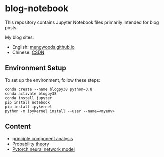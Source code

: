 # blog-notebook
This repository contains Jupyter Notebook files primarily intended for blog posts.

My blog sites:
- English: [mengwoods.github.io](https://mengwoods.github.io/)
- Chinese: [CSDN](https://blog.csdn.net/LiKouSanYou?type=blog)


## Environment Setup

To set up the environment, follow these steps:
```
conda create --name blogpy38 python=3.8
conda activate blogpy38
conda install jupyter
pip install notebook
pip install ipykernel
python -m ipykernel install --user --name=<myenv>
```

## Content

- [principle component analysis](./01-pca/)
- [Probability theory](./02-probability/)
- [Pytorch neural network model](./03-pytorch/)
